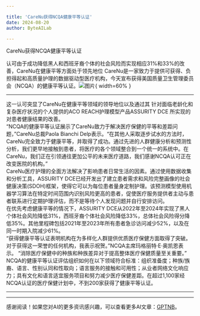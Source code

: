 ```yaml
---

title: 'CareNu获得NCQA健康平等认证'
date: 2024-08-20
author: ByteAILab

---
```


CareNu获得NCQA健康平等认证

认可由于成功降低黑人和西班牙裔个体的社会风险而实现相应31%和33%的改善，CareNu在健康平等方面处于领先地位
CareNu是一家致力于提供可获得、负担得起和高质量护理的数据驱动型医疗机构，今天宣布获得美国质量卫生管理委员会（NCQA）的健康平等认证。![图片](https://ai-techpark.com/wp-content/uploads/2024/08/CareNu-960x540.jpg){ width=60% }

---
这一认可突显了CareNu在健康平等领域的领导地位以及通过其 针对面临老龄化和复杂医疗状况的个人提供的ACO REACH护理模型产品ASSURITY DCE 所实现的对患者健康结果的改善。  
“NCQA的健康平等认证展示了CareNu致力于解决医疗保健的平等和差距问题，”CareNu总裁Paola Bianchi Delp表示。“在其他人采取逐步试水的方法时，CareNu完全致力于健康平等，并取得了成功。通过先进的人群健康分析和预测性分析，我们更早地接触到患者，将医疗的各个领域整合到一个统一的系统中。在CareNu，我们正在引领通往更加公平的未来医疗道路，我们感谢NCQA认可正在改变医院的机构。”  
CareNu医疗护理的全面方法解决了影响患者日常生活的因素。通过使用数据收集和分析工具，ASSURITY DCE已经开发出了建立患者需求和风险完整画像的社会健康决策(SDOH)框架，使得它可以为每位患者量身定制护理。该预测模型使用机器学习算法在特定时间范围内识别风险更高的患者，促使医疗服务提供者主动与患者联系进行定期护理评估，而不是等待个人发现问题并自行安排访问。  
在优先考虑健康平等的情况下，ASSURITY DCE从2022年至2024年实现了黑人个体社会风险降低31%，西班牙裔个体社会风险降低33%，总体社会风险得分降低35%。其他里程碑包括2021年至2023年所有患者急诊访问减少52%，以及在同一时期入院减少61%。  
“获得健康平等认证表明机构在为多样化人群提供优质医疗保健方面取得了突破。对于获得这一荣誉的任何机构，我表示祝贺。”NCQA主席玛格丽特·E·奥凯恩表示。 “消除医疗保健中的种族和种族差异对于提高整体医疗保健质量至关重要。”  
NCQA的健康平等认证评估组织如何在以下领域符合标准：组织准备度；种族/族裔、语言、性别认同和性取向；语言服务的接触和可用性；从业者网络文化响应力；具有文化和语言适宜服务项目和努力减少医疗保健差距。在超过1,100家经NCQA认证的医疗保健计划中，不到200家获得了健康平等认证。

---
---
感谢阅读！如果您对AI的更多资讯感兴趣，可以查看更多AI文章：[GPTNB](https://gptnb.com)。